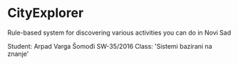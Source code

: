 # CityExplorer
Rule-based system for discovering various activities you can do in Novi Sad

Student: Arpad Varga Šomođi SW-35/2016 
Class: 'Sistemi bazirani na znanje'
